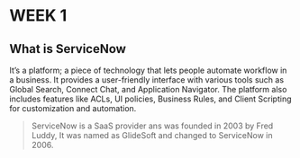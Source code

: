 # WEEK 1
## What is ServiceNow 
It’s a platform; a piece of technology that lets people automate workflow in a business. It provides a user-friendly interface with various tools such as Global Search, Connect Chat, and Application Navigator. The platform
also includes features like ACLs, UI policies, Business Rules, and Client Scripting for customization and automation.
> ServiceNow is a SaaS provider ans was founded in 2003 by Fred Luddy, It was named as GlideSoft and changed to ServiceNow in 2006.
